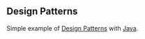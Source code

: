 ## Design Patterns
Simple example of [Design Patterns](https://github.com/kamranahmedse/design-patterns-for-humans) with [Java](https://openjdk.java.net/).